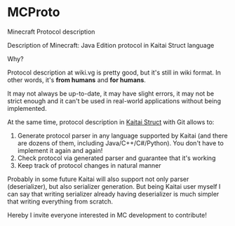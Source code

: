 # MCProto
Minecraft Protocol description

Description of Minecraft: Java Edition protocol in Kaitai Struct language

Why?

Protocol description at wiki.vg is pretty good, but it's still in wiki format. In other words, it's __from humans__ and __for humans__.

It may not always be up-to-date, it may have slight errors, it may not be strict enough and it can't be used in real-world applications without being implemented.

At the same time, protocol description in [Kaitai Struct](https://kaitai.io) with Git allows to:

1. Generate protocol parser in any language supported by Kaitai (and there are dozens of them, including Java/C++/C#/Python). You don't
   have to implement it again and again!
2. Check protocol via generated parser and guarantee that it's working
3. Keep track of protocol changes in natural manner

Probably in some future Kaitai will also support not only parser (deserializer), but also serializer generation. 
But being Kaitai user myself I can say that writing serializer already having deserializer is much simpler that writing everything from
scratch.

Hereby I invite everyone interested in MC development to contribute!
